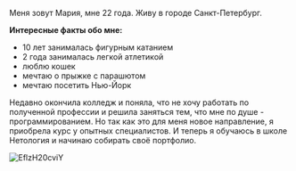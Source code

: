 Меня зовут Мария, мне 22 года. Живу в городе Санкт-Петербург.

**Интересные факты обо мне:**

- 10 лет занималась фигурным катанием
- 2 года занималась легкой атлетикой
- люблю кошек
- мечтаю о прыжке с парашютом
- мечтаю посетить Нью-Йорк

Недавно окончила колледж и поняла, что не хочу работать по полученной профессии и решила заняться тем, что мне по душе - программированием. Но так как это для меня новое направление, я приобрела курс у опытных специалистов. И теперь я обучаюсь в школе Нетология и начинаю собирать своё портфолио.

![EflzH20cviY](https://user-images.githubusercontent.com/130405170/232227021-7df36d4e-aedc-481f-84e9-8cdd07860735.jpg)
